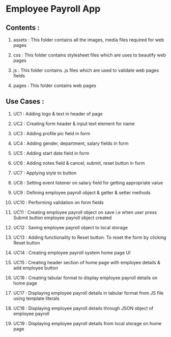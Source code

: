 # Employee Payroll App

## Contents :

  1)  assets  : This folder contains all the images, media files required for web pages

  2)  css : This folder contains stylesheet files which are uses to beautify web pages

  3)  js  : This folder contains .js files which are used to validate web pages fields

  4)  pages : This folder contains web pages

## Use Cases :

  1)  UC1 :   Adding logo & text in header of page
  
  2)  UC2 :   Creating form header & input text element for name
  
  3)  UC3 :   Adding profile pic field in form
  
  4)  UC4 :   Adding gender, department, salary fields in form
  
  5)  UC5 :   Adding start date field in form
  
  6)  UC6 :   Adding notes field & cancel, submit, reset button in form
  
  7)  UC7 :   Applying style to button
  
  8)  UC8 :   Setting event listener on salary field for getting appropriate value
  
  9)  UC9 :   Defining employee payroll object & getter & setter methods 
  
  10)  UC10 :   Performing validation on form fields
  
  11)  UC11 :   Creating employee payroll object on save i.e when user press Submit button employee payroll object created
  
  12)  UC12 :   Saving employee payroll object to local storage
  
  13)  UC13 :   Adding functionality to Reset button. To reset the form by clicking Reset button
  
  14)  UC14 :   Creating employee payroll system home page UI
  
  15)  UC15 :   Creating header section of home page with employee details & add employee button
  
  16)  UC16 :   Creating tabular format to display employee payroll details on home page
  
  17)  UC17 :   Displaying employee payroll details in tabular format from JS file using template literals
  
  18)  UC18 :   Displaying employee payroll details through JSON object of employee payroll
  
  19)  UC19 :   Displaying employee payroll details from local storage on home page



